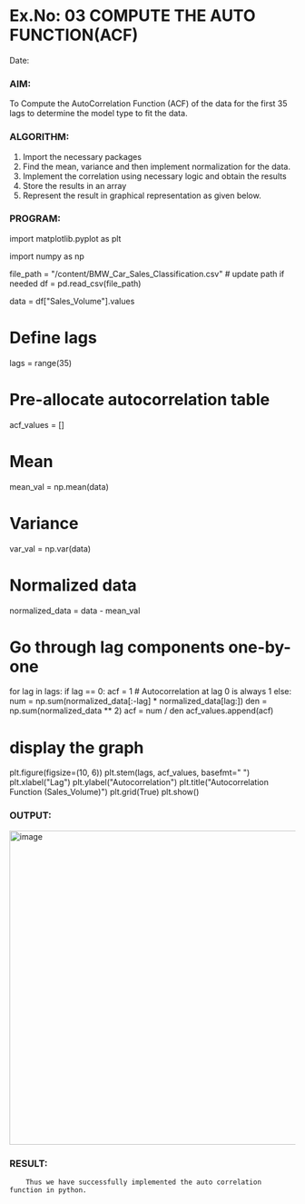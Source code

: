 # Ex.No: 03   COMPUTE THE AUTO FUNCTION(ACF)
Date: 

### AIM:
To Compute the AutoCorrelation Function (ACF) of the data for the first 35 lags to determine the model
type to fit the data.
### ALGORITHM:
1. Import the necessary packages
2. Find the mean, variance and then implement normalization for the data.
3. Implement the correlation using necessary logic and obtain the results
4. Store the results in an array
5. Represent the result in graphical representation as given below.
### PROGRAM:
import matplotlib.pyplot as plt

import numpy as np

file_path = "/content/BMW_Car_Sales_Classification.csv"  # update path if needed
df = pd.read_csv(file_path)

data = df["Sales_Volume"].values

# Define lags
lags = range(35)


# Pre-allocate autocorrelation table
acf_values = []

# Mean
mean_val = np.mean(data)

# Variance
var_val = np.var(data)

# Normalized data
normalized_data = data - mean_val

# Go through lag components one-by-one
for lag in lags:
    if lag == 0:
        acf = 1  # Autocorrelation at lag 0 is always 1
    else:
        num = np.sum(normalized_data[:-lag] * normalized_data[lag:])
        den = np.sum(normalized_data ** 2)
        acf = num / den
    acf_values.append(acf)

# display the graph
plt.figure(figsize=(10, 6))
plt.stem(lags, acf_values, basefmt=" ")
plt.xlabel("Lag")
plt.ylabel("Autocorrelation")
plt.title("Autocorrelation Function (Sales_Volume)")
plt.grid(True)
plt.show()


### OUTPUT:
<img width="860" height="553" alt="image" src="https://github.com/user-attachments/assets/f16a236e-d965-4ac1-9e67-9a38d5920a8d" />

### RESULT:
        Thus we have successfully implemented the auto correlation function in python.
